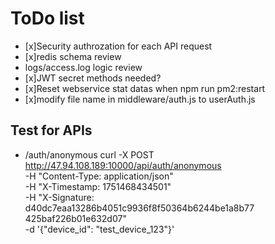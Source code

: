 # ToDo list

- [x]Security authrozation for each API request
- [x]redis schema review
- logs/access.log logic review
- [x]JWT secret methods needed?
- [x]Reset webservice stat datas when npm run pm2:restart
- [x]modify file name in middleware/auth.js to userAuth.js

## Test for APIs

- /auth/anonymous
 curl -X POST <http://47.94.108.189:10000/api/auth/anonymous> \
    -H "Content-Type: application/json" \
    -H "X-Timestamp: 1751468434501" \
    -H "X-Signature: d40dc7eaa13286b4051c9936f8f50364b6244be1a8b77
  425baf226b01e632d07" \
    -d '{"device_id": "test_device_123"}'
